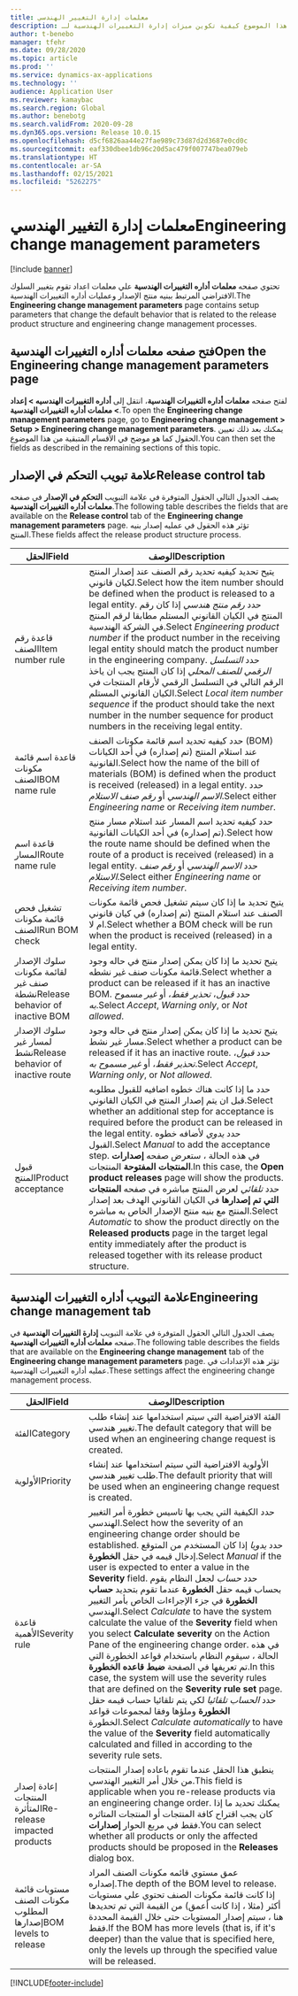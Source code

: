 ```yaml
---
title: معلمات إدارة التغيير الهندسي‬
description: يشرح هذا الموضوع كيفية تكوين ميزات إدارة التغييرات الهندسية لـ Microsoft Dynamics 365 Supply Chain Management.
author: t-benebo
manager: tfehr
ms.date: 09/28/2020
ms.topic: article
ms.prod: ''
ms.service: dynamics-ax-applications
ms.technology: ''
audience: Application User
ms.reviewer: kamaybac
ms.search.region: Global
ms.author: benebotg
ms.search.validFrom: 2020-09-28
ms.dyn365.ops.version: Release 10.0.15
ms.openlocfilehash: d5cf6826aa44e27fae989c73d87d2d3687e0cd0c
ms.sourcegitcommit: eaf330dbee1db96c20d5ac479f007747bea079eb
ms.translationtype: HT
ms.contentlocale: ar-SA
ms.lasthandoff: 02/15/2021
ms.locfileid: "5262275"
---
```

# <a name="engineering-change-management-parameters"></a><span data-ttu-id="1f08a-103">معلمات إدارة التغيير الهندسي‬</span><span class="sxs-lookup"><span data-stu-id="1f08a-103">Engineering change management parameters</span></span>

[!include [banner](../includes/banner.md)]

<span data-ttu-id="1f08a-104">تحتوي صفحه **معلمات أداره التغييرات الهندسية** علي معلمات اعداد تقوم بتغيير السلوك الافتراضي المرتبط ببنيه منتج الإصدار وعمليات أداره التغييرات الهندسية.</span><span class="sxs-lookup"><span data-stu-id="1f08a-104">The **Engineering change management parameters** page contains setup parameters that change the default behavior that is related to the release product structure and engineering change management processes.</span></span>

## <a name="open-the-engineering-change-management-parameters-page"></a><span data-ttu-id="1f08a-105">فتح صفحه معلمات أداره التغييرات الهندسية</span><span class="sxs-lookup"><span data-stu-id="1f08a-105">Open the Engineering change management parameters page</span></span>

<span data-ttu-id="1f08a-106">لفتح صفحه **معلمات أداره التغييرات الهندسية**، انتقل إلى **أداره التغييرات الهندسيه \> إعداد \> معلمات أداره التغييرات الهندسية**.</span><span class="sxs-lookup"><span data-stu-id="1f08a-106">To open the **Engineering change management parameters** page, go to **Engineering change management \> Setup \> Engineering change management parameters**.</span></span> <span data-ttu-id="1f08a-107">يمكنك بعد ذلك تعيين الحقول كما هو موضح في الأقسام المتبقية من هذا الموضوع.</span><span class="sxs-lookup"><span data-stu-id="1f08a-107">You can then set the fields as described in the remaining sections of this topic.</span></span>

## <a name="release-control-tab"></a><span data-ttu-id="1f08a-108">علامة تبويب التحكم في الإصدار</span><span class="sxs-lookup"><span data-stu-id="1f08a-108">Release control tab</span></span>

<span data-ttu-id="1f08a-109">يصف الجدول التالي الحقول المتوفرة في علامة التبويب **التحكم في الإصدار** في صفحه **معلمات أداره التغييرات الهندسية**.</span><span class="sxs-lookup"><span data-stu-id="1f08a-109">The following table describes the fields that are available on the **Release control** tab of the **Engineering change management parameters** page.</span></span> <span data-ttu-id="1f08a-110">تؤثر هذه الحقول في عمليه إصدار بنيه المنتج.</span><span class="sxs-lookup"><span data-stu-id="1f08a-110">These fields affect the release product structure process.</span></span>

| <span data-ttu-id="1f08a-111">الحقل</span><span class="sxs-lookup"><span data-stu-id="1f08a-111">Field</span></span> | <span data-ttu-id="1f08a-112">الوصف</span><span class="sxs-lookup"><span data-stu-id="1f08a-112">Description</span></span> |
|---|---|
| <span data-ttu-id="1f08a-113">قاعدة رقم الصنف</span><span class="sxs-lookup"><span data-stu-id="1f08a-113">Item number rule</span></span> | <span data-ttu-id="1f08a-114">يتيح تحديد كيفيه تحديد رقم الصنف عند إصدار المنتج لكيان قانوني.</span><span class="sxs-lookup"><span data-stu-id="1f08a-114">Select how the item number should be defined when the product is released to a legal entity.</span></span> <span data-ttu-id="1f08a-115">حدد *رقم منتج هندسي* إذا كان رقم المنتج في الكيان القانوني المستلم مطابقا لرقم المنتج في الشركة الهندسية.</span><span class="sxs-lookup"><span data-stu-id="1f08a-115">Select *Engineering product number* if the product number in the receiving legal entity should match the product number in the engineering company.</span></span> <span data-ttu-id="1f08a-116">حدد *التسلسل الرقمي للصنف المحلي* إذا كان المنتج يجب ان ياخذ الرقم التالي في التسلسل الرقمي لأرقام المنتجات في الكيان القانوني المستلم.</span><span class="sxs-lookup"><span data-stu-id="1f08a-116">Select *Local item number sequence* if the product should take the next number in the number sequence for product numbers in the receiving legal entity.</span></span> |
| <span data-ttu-id="1f08a-117">قاعدة اسم قائمة مكونات الصنف</span><span class="sxs-lookup"><span data-stu-id="1f08a-117">BOM name rule</span></span> | <span data-ttu-id="1f08a-118">حدد كيفيه تحديد اسم قائمة مكونات الصنف (BOM) عند استلام المنتج (تم إصداره) في أحد الكيانات القانونية.</span><span class="sxs-lookup"><span data-stu-id="1f08a-118">Select how the name of the bill of materials (BOM) is defined when the product is received (released) in a legal entity.</span></span> <span data-ttu-id="1f08a-119">حدد *الاسم الهندسي* أو *رقم صنف الاستلام*.</span><span class="sxs-lookup"><span data-stu-id="1f08a-119">Select either *Engineering name* or *Receiving item number*.</span></span> |
| <span data-ttu-id="1f08a-120">قاعدة اسم المسار</span><span class="sxs-lookup"><span data-stu-id="1f08a-120">Route name rule</span></span> | <span data-ttu-id="1f08a-121">حدد كيفيه تحديد اسم المسار عند استلام مسار منتج (تم إصداره) في أحد الكيانات القانونية.</span><span class="sxs-lookup"><span data-stu-id="1f08a-121">Select how the route name should be defined when the route of a product is received (released) in a legal entity.</span></span> <span data-ttu-id="1f08a-122">حدد *الاسم الهندسي* أو *رقم صنف الاستلام*.</span><span class="sxs-lookup"><span data-stu-id="1f08a-122">Select either *Engineering name* or *Receiving item number*.</span></span> |
| <span data-ttu-id="1f08a-123">تشغيل فحص قائمة مكونات الصنف</span><span class="sxs-lookup"><span data-stu-id="1f08a-123">Run BOM check</span></span> | <span data-ttu-id="1f08a-124">يتيح تحديد ما إذا كان سيتم تشغيل فحص قائمة مكونات الصنف عند استلام المنتج (تم إصداره) في كيان قانوني ام لا.</span><span class="sxs-lookup"><span data-stu-id="1f08a-124">Select whether a BOM check will be run when the product is received (released) in a legal entity.</span></span> |
| <span data-ttu-id="1f08a-125">سلوك الإصدار لقائمة مكونات صنف غير نشطة</span><span class="sxs-lookup"><span data-stu-id="1f08a-125">Release behavior of inactive BOM</span></span> | <span data-ttu-id="1f08a-126">يتيح تحديد ما إذا كان يمكن إصدار منتج في حاله وجود قائمة مكونات صنف غير نشطه.</span><span class="sxs-lookup"><span data-stu-id="1f08a-126">Select whether a product can be released if it has an inactive BOM.</span></span> <span data-ttu-id="1f08a-127">حدد *قبول*، *تحذير فقط*، أو *غير مسموح به*.</span><span class="sxs-lookup"><span data-stu-id="1f08a-127">Select *Accept*, *Warning only*, or *Not allowed*.</span></span> |
| <span data-ttu-id="1f08a-128">سلوك الإصدار لمسار غير نشط</span><span class="sxs-lookup"><span data-stu-id="1f08a-128">Release behavior of inactive route</span></span> | <span data-ttu-id="1f08a-129">يتيح تحديد ما إذا كان يمكن إصدار منتج في حاله وجود مسار غير نشط.</span><span class="sxs-lookup"><span data-stu-id="1f08a-129">Select whether a product can be released if it has an inactive route.</span></span> <span data-ttu-id="1f08a-130">حدد *قبول*، *تحذير فقط*، أو *غير مسموح به*.</span><span class="sxs-lookup"><span data-stu-id="1f08a-130">Select *Accept*, *Warning only*, or *Not allowed*.</span></span>|
| <span data-ttu-id="1f08a-131">قبول المنتج</span><span class="sxs-lookup"><span data-stu-id="1f08a-131">Product acceptance</span></span> | <span data-ttu-id="1f08a-132">حدد ما إذا كانت هناك خطوه اضافيه للقبول مطلوبه قبل ان يتم إصدار المنتج في الكيان القانوني.</span><span class="sxs-lookup"><span data-stu-id="1f08a-132">Select whether an additional step for acceptance is required before the product can be released in the legal entity.</span></span> <span data-ttu-id="1f08a-133">حدد *يدوي* لأضافه خطوه القبول.</span><span class="sxs-lookup"><span data-stu-id="1f08a-133">Select *Manual* to add the acceptance step.</span></span> <span data-ttu-id="1f08a-134">في هذه الحالة ، ستعرض صفحه **إصدارات المنتجات المفتوحة** المنتجات.</span><span class="sxs-lookup"><span data-stu-id="1f08a-134">In this case, the **Open product releases** page will show the products.</span></span> <span data-ttu-id="1f08a-135">حدد *تلقائي* لعرض المنتج مباشره في صفحه **المنتجات التي تم إصدارها** في الكيان القانوني الهدف بعد إصدار المنتج مع بنيه منتج الإصدار الخاص به مباشره.</span><span class="sxs-lookup"><span data-stu-id="1f08a-135">Select *Automatic* to show the product directly on the **Released products** page in the target legal entity immediately after the product is released together with its release product structure.</span></span> |

## <a name="engineering-change-management-tab"></a><span data-ttu-id="1f08a-136">علامة التبويب أداره التغييرات الهندسية</span><span class="sxs-lookup"><span data-stu-id="1f08a-136">Engineering change management tab</span></span>

<span data-ttu-id="1f08a-137">يصف الجدول التالي الحقول المتوفرة في علامة التبويب **إدارة التغييرات الهندسية** في صفحه **معلمات أداره التغييرات الهندسية**.</span><span class="sxs-lookup"><span data-stu-id="1f08a-137">The following table describes the fields that are available on the **Engineering change management** tab of the **Engineering change management parameters** page.</span></span> <span data-ttu-id="1f08a-138">تؤثر هذه الإعدادات في عمليه أداره التغييرات الهندسية.</span><span class="sxs-lookup"><span data-stu-id="1f08a-138">These settings affect the engineering change management process.</span></span>

| <span data-ttu-id="1f08a-139">الحقل</span><span class="sxs-lookup"><span data-stu-id="1f08a-139">Field</span></span> | <span data-ttu-id="1f08a-140">الوصف</span><span class="sxs-lookup"><span data-stu-id="1f08a-140">Description</span></span> |
|---|---|
| <span data-ttu-id="1f08a-141">‏‏الفئة</span><span class="sxs-lookup"><span data-stu-id="1f08a-141">Category</span></span> | <span data-ttu-id="1f08a-142">الفئة الافتراضية التي سيتم استخدامها عند إنشاء طلب تغيير هندسي.</span><span class="sxs-lookup"><span data-stu-id="1f08a-142">The default category that will be used when an engineering change request is created.</span></span> |
| <span data-ttu-id="1f08a-143">الأولوية</span><span class="sxs-lookup"><span data-stu-id="1f08a-143">Priority</span></span> | <span data-ttu-id="1f08a-144">الأولوية الافتراضية التي سيتم استخدامها عند إنشاء طلب تغيير هندسي.</span><span class="sxs-lookup"><span data-stu-id="1f08a-144">The default priority that will be used when an engineering change request is created.</span></span> |
| <span data-ttu-id="1f08a-145">قاعدة الأهمية</span><span class="sxs-lookup"><span data-stu-id="1f08a-145">Severity rule</span></span> | <span data-ttu-id="1f08a-146">حدد الكيفية التي يجب بها تاسيس خطورة أمر التغيير الهندسي.</span><span class="sxs-lookup"><span data-stu-id="1f08a-146">Select how the severity of an engineering change order should be established.</span></span> <span data-ttu-id="1f08a-147">حدد *يدويا* إذا كان المستخدم من المتوقع إدخال قيمه في حقل **الخطورة**.</span><span class="sxs-lookup"><span data-stu-id="1f08a-147">Select *Manual* if the user is expected to enter a value in the **Severity** field.</span></span> <span data-ttu-id="1f08a-148">حدد *حساب* لجعل النظام يقوم بحساب قيمه حقل **الخطورة** عندما تقوم بتحديد **حساب الخطورة** في جزء الإجراءات الخاص بأمر التغيير الهندسي.</span><span class="sxs-lookup"><span data-stu-id="1f08a-148">Select *Calculate* to have the system calculate the value of the **Severity** field when you select **Calculate severity** on the Action Pane of the engineering change order.</span></span> <span data-ttu-id="1f08a-149">في هذه الحالة ، سيقوم النظام باستخدام قواعد الخطورة التي تم تعريفها في الصفحة **ضبط قاعده الخطورة**.</span><span class="sxs-lookup"><span data-stu-id="1f08a-149">In this case, the system will use the severity rules that are defined on the **Severity rule set** page.</span></span> <span data-ttu-id="1f08a-150">حدد *الحساب تلقائيا* لكي يتم تلقائيا حساب قيمه حقل **الخطورة** وملؤها وفقا لمجموعات قواعد الخطورة.</span><span class="sxs-lookup"><span data-stu-id="1f08a-150">Select *Calculate automatically* to have the value of the **Severity** field automatically calculated and filled in according to the severity rule sets.</span></span> |
| <span data-ttu-id="1f08a-151">إعادة إصدار المنتجات المتأثرة</span><span class="sxs-lookup"><span data-stu-id="1f08a-151">Re-release impacted products</span></span> | <span data-ttu-id="1f08a-152">ينطبق هذا الحقل عندما تقوم باعاده إصدار المنتجات من خلال أمر التغيير الهندسي.</span><span class="sxs-lookup"><span data-stu-id="1f08a-152">This field is applicable when you re-release products via an engineering change order.</span></span> <span data-ttu-id="1f08a-153">يمكنك تحديد ما إذا كان يجب اقتراح كافة المنتجات أو المنتجات المتاثره فقط في مربع الحوار **إصدارات**.</span><span class="sxs-lookup"><span data-stu-id="1f08a-153">You can select whether all products or only the affected products should be proposed in the **Releases** dialog box.</span></span> |
| <span data-ttu-id="1f08a-154">مستويات قائمة مكونات الصنف المطلوب إصدارها</span><span class="sxs-lookup"><span data-stu-id="1f08a-154">BOM levels to release</span></span> | <span data-ttu-id="1f08a-155">عمق مستوي قائمه مكونات الصنف المراد إصداره.</span><span class="sxs-lookup"><span data-stu-id="1f08a-155">The depth of the BOM level to release.</span></span> <span data-ttu-id="1f08a-156">إذا كانت قائمة مكونات الصنف تحتوي علي مستويات أكثر (مثلا ، إذا كانت أعمق) من القيمة التي تم تحديدها هنا ، سيتم إصدار المستويات حتى خلال القيمة المحددة فقط.</span><span class="sxs-lookup"><span data-stu-id="1f08a-156">If the BOM has more levels (that is, if it's deeper) than the value that is specified here, only the levels up through the specified value will be released.</span></span> |


[!INCLUDE[footer-include](../../includes/footer-banner.md)]